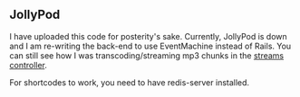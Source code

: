 ## JollyPod

I have uploaded this code for posterity's sake.  Currently, JollyPod is down and I am re-writing the back-end to use EventMachine instead of Rails.  You can still see how I was transcoding/streaming mp3 chunks in the [streams controller](https://github.com/Ravenstine/jollypod-legacy/blob/master/app/controllers/streams_controller.rb).

For shortcodes to work, you need to have redis-server installed.
